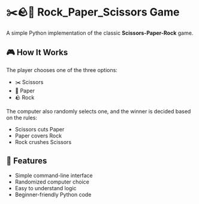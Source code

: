 # ✂️🪨📄 Rock_Paper_Scissors Game

A simple Python implementation of the classic **Scissors-Paper-Rock** game.

## 🎮 How It Works

The player chooses one of the three options:  
- ✂️ Scissors  
- 📄 Paper  
- 🪨 Rock  

The computer also randomly selects one, and the winner is decided based on the rules:
- Scissors cuts Paper
- Paper covers Rock
- Rock crushes Scissors

## 🧠 Features
- Simple command-line interface
- Randomized computer choice
- Easy to understand logic
- Beginner-friendly Python code
